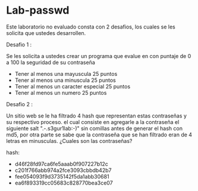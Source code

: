 # Lab-passwd

Este laboratorio no evaluado consta con 2 desafios, los cuales se les solicita que ustedes desarrollen.

Desafio 1 : 

Se les solicita a ustedes crear un programa que evalue en con puntaje de 0 a 100 la seguridad de su contraseña
* Tener al menos una mayuscula 25 puntos
* Tener al menos una minuscula  25 puntos
* Tener al menos un caracter especial 25 puntos
* Tener al menos un numero  25 puntos

Desafio 2 :

Un sitio web se le ha filtrado 4 hash que representan estas contraseñas y su respectivo proceso.
el cual consiste en agregarle a la contraseña el siguiente salt ".-.s3gur1lab:-)"  sin comillas antes de generar el hash con md5, por otra parte se sabe que la contraseña que se han filtrado eran de 4 letras en minusculas. ¿Cuales son las contraseñas?

hash:
* d46f28fd97ca6fe5aaab0f907227b12c
* c201f766abb974a2fce3093cbbdb42b7
* fee054093f9d3735142f5da1abb30681
* ea6f893319cc05683c828770bea3ce07


